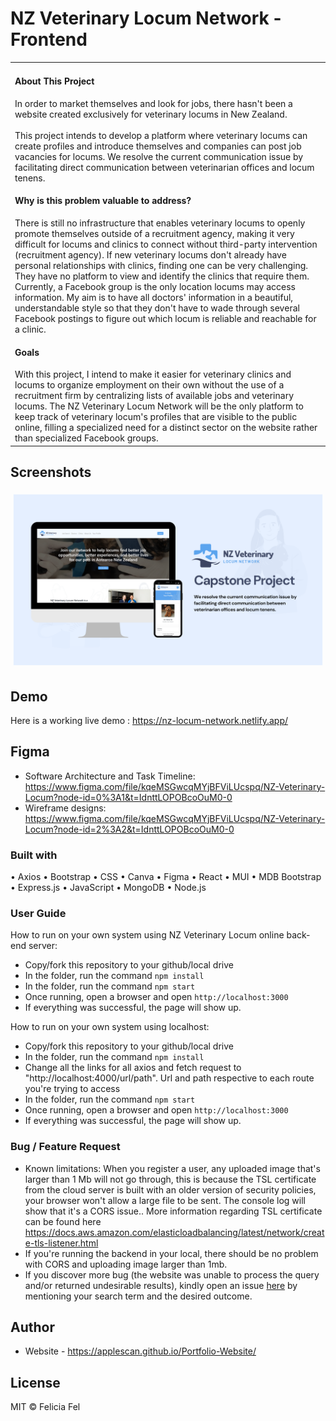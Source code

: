 # NZ Veterinary Locum Network - Frontend
<table>
<tr>
<td>

<h4>About This Project</h4>

  In order to market themselves and look for jobs, there hasn't been a website created exclusively for veterinary locums in New Zealand. 
  <br></br>
  This project intends to develop a platform where veterinary locums can create profiles and introduce themselves and companies can post job vacancies for locums.
We resolve the current communication issue by facilitating direct communication between veterinarian offices and locum tenens.

<h4>Why is this problem valuable to address?</h4>

There is still no infrastructure that enables veterinary locums to openly promote themselves outside of a recruitment agency, 
making it very difficult for locums and clinics to connect without third-party intervention (recruitment agency). 
If new veterinary locums don't already have personal relationships with clinics, finding one can be very challenging. 
They have no platform to view and identify the clinics that require them. Currently, a Facebook group is the only location locums may access information. 
My aim is to have all doctors' information in a beautiful, 
understandable style so that they don't have to wade through several Facebook postings to figure out which locum is reliable and reachable for a clinic.

<h4>Goals</h4>
With this project, I intend to make it easier for veterinary clinics and locums to organize employment on their own without the use 
of a recruitment firm by centralizing lists of available jobs and veterinary locums.
The NZ Veterinary Locum Network will be the only platform to keep track of veterinary locum's profiles that are visible to the public online, 
filling a specialized need for a distinct sector on the website rather than specialized Facebook groups.

</td>
</tr>
</table>

## Screenshots
![](https://github.com/applescan/NZ-Veterinary-Locum-Frontend/blob/main/src/images/Capstone%20cover.png)


## Demo
Here is a working live demo :  https://nz-locum-network.netlify.app/

## Figma 
- Software Architecture and Task Timeline: https://www.figma.com/file/kqeMSGwcqMYjBFViLUcspq/NZ-Veterinary-Locum?node-id=0%3A1&t=IdnttLOPOBcoOuM0-0
- Wireframe designs: https://www.figma.com/file/kqeMSGwcqMYjBFViLUcspq/NZ-Veterinary-Locum?node-id=2%3A2&t=IdnttLOPOBcoOuM0-0

### Built with
•	Axios
•	Bootstrap
•	CSS
•	Canva
•	Figma
•	React
•	MUI
•	MDB Bootstrap
•	Express.js
•	JavaScript
•	MongoDB
•	Node.js

### User Guide
How to run on your own system using NZ Veterinary Locum online back-end server:
- Copy/fork this repository to your github/local drive
- In the folder, run the command ``npm install``
- In the folder, run the command ``npm start``
- Once running, open a browser and open ``http://localhost:3000``
- If everything was successful, the page will show up.

How to run on your own system using localhost:
- Copy/fork this repository to your github/local drive
- In the folder, run the command ``npm install``
- Change all the links for all axios and fetch request to "http://localhost:4000/url/path". Url and path respective to each route you're trying to access
- In the folder, run the command ``npm start``
- Once running, open a browser and open ``http://localhost:3000``
- If everything was successful, the page will show up.

### Bug / Feature Request
- Known limitations: When you register a user, any uploaded image that's larger than 1 Mb will not go through, this is because the TSL certificate from the cloud server is built with an older version of security policies, your browser won't allow a large file to be sent. The console log will show that it's a CORS issue.. More information regarding TSL certificate can be found here https://docs.aws.amazon.com/elasticloadbalancing/latest/network/create-tls-listener.html
- If you're running the backend in your local, there should be no problem with CORS and uploading image larger than 1mb.
- If you discover more bug (the website was unable to process the query and/or returned undesirable results), kindly open an issue [here](https://github.com/applescan/NZ-Veterinary-Locum-Frontend/issues/new) by mentioning your search term and the desired outcome. 

## Author

- Website - https://applescan.github.io/Portfolio-Website/

## License

MIT © Felicia Fel
